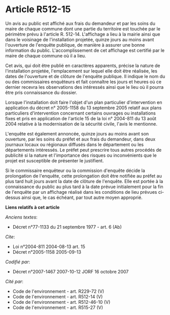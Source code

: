 # Article R512-15

Un avis au public est affiché aux frais du demandeur et par les soins du maire de chaque commune dont une partie du
territoire est touchée par le périmètre prévu à l'article R. 512-14. L'affichage a lieu à la mairie ainsi que dans le
voisinage de l'installation projetée, quinze jours au moins avant l'ouverture de l'enquête publique, de manière à assurer une
bonne information du public. L'accomplissement de cet affichage est certifié par le maire de chaque commune où il a lieu.

Cet avis, qui doit être publié en caractères apparents, précise la nature de l'installation projetée, l'emplacement sur
lequel elle doit être réalisée, les dates de l'ouverture et de clôture de l'enquête publique. Il indique le nom du ou des
commissaires enquêteurs et fait connaître les jours et heures où ce dernier recevra les observations des intéressés ainsi que
le lieu où il pourra être pris connaissance du dossier.

Lorsque l'installation doit faire l'objet d'un plan particulier d'intervention en application du décret n° 2005-1158 du 13
septembre 2005 relatif aux plans particuliers d'intervention concernant certains ouvrages ou installations fixes et pris en
application de l'article 15 de la loi n° 2004-811 du 13 août 2004 relative à la modernisation de la sécurité civile, l'avis
le mentionne.

L'enquête est également annoncée, quinze jours au moins avant son ouverture, par les soins du préfet et aux frais du
demandeur, dans deux journaux locaux ou régionaux diffusés dans le département ou les départements intéressés. Le préfet peut
prescrire tous autres procédés de publicité si la nature et l'importance des risques ou inconvénients que le projet est
susceptible de présenter le justifient.

Si le commissaire enquêteur ou la commission d'enquête décide la prolongation de l'enquête, cette prolongation doit être
notifiée au préfet au plus tard huit jours avant la date de clôture de l'enquête. Elle est portée à la connaissance du public
au plus tard à la date prévue initialement pour la fin de l'enquête par un affichage réalisé dans les conditions de lieu
prévues ci-dessus ainsi que, le cas échéant, par tout autre moyen approprié.

**Liens relatifs à cet article**

_Anciens textes_:

  - Décret n°77-1133 du 21 septembre 1977 - art. 6 (Ab)

_Cite_:

  - Loi n°2004-811 2004-08-13 art. 15
  - Décret n°2005-1158 2005-09-13

_Codifié par_:

  - Décret n°2007-1467 2007-10-12 JORF 16 octobre 2007

_Cité par_:

  - Code de l'environnement - art. R229-72 (V)
  - Code de l'environnement - art. R512-14 (V)
  - Code de l'environnement - art. R512-46-10 (V)
  - Code de l'environnement - art. R515-27 (V)
